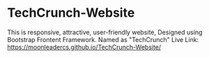 # TechCrunch-Website
This is responsive, attractive, user-friendly website, Designed using Bootstrap Frontent Framework. Named as "TechCrunch"
Live Link: https://moonleadercs.github.io/TechCrunch-Website/
